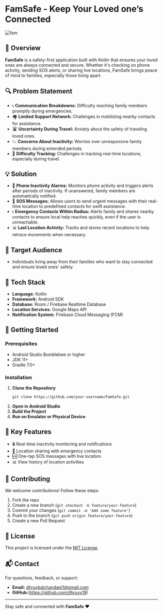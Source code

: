 # FamSafe - Keep Your Loved one’s Connected
![fam](https://github.com/sidd5142/Famsafe-SH/assets/123721290/1ee798e9-4ec1-4cb1-a333-e3eaa2617611)




## 🚀 Overview
**FamSafe** is a safety-first application built with Kotlin that ensures your loved ones are always connected and secure. Whether it's checking on phone activity, sending SOS alerts, or sharing live locations, FamSafe brings peace of mind to families, especially those living apart.

## 🔍 Problem Statement

- 📞 **Communication Breakdowns:** Difficulty reaching family members promptly during emergencies.
- 🏘️ **Limited Support Network:** Challenges in mobilizing nearby contacts for assistance.
- 🛣️ **Uncertainty During Travel:** Anxiety about the safety of traveling loved ones.
- 📉 **Concerns About Inactivity:** Worries over unresponsive family members during extended periods.
- 📍 **Difficulty Tracking:** Challenges in tracking real-time locations, especially during travel.

## 💡 Solution

- 🔔 **Phone Inactivity Alarms:** Monitors phone activity and triggers alerts after periods of inactivity. If unanswered, family members are automatically notified.
- 🚨 **SOS Messages:** Allows users to send urgent messages with their real-time location to predefined contacts for swift assistance.
- 📞 **Emergency Contacts Within Radius:** Alerts family and shares nearby contacts to ensure local help reaches quickly, even if the user is unreachable.
- 📊 **Last Location Activity:** Tracks and stores recent locations to help retrace movements when necessary.

## 🎯 Target Audience

- Individuals living away from their families who want to stay connected and ensure loved ones' safety.

## 🔧 Tech Stack

- **Language:** Kotlin
- **Framework:** Android SDK
- **Database:** Room / Firebase Realtime Database
- **Location Services:** Google Maps API
- **Notification System:** Firebase Cloud Messaging (FCM)

## 🚀 Getting Started

### Prerequisites
- Android Studio Bumblebee or higher
- JDK 11+
- Gradle 7.0+

### Installation
1. **Clone the Repository**
   ```bash
   git clone https://github.com/your-username/FamSafe.git
   ```
2. **Open in Android Studio**
3. **Build the Project**
4. **Run on Emulator or Physical Device**


## 📱 Key Features

- 🔒 Real-time inactivity monitoring and notifications
- 📍 Location sharing with emergency contacts
- 🆘 One-tap SOS messages with live location
- 📊 View history of location activities

## 🤝 Contributing

We welcome contributions! Follow these steps:
1. Fork the repo
2. Create a new branch (`git checkout -b feature/your-feature`)
3. Commit your changes (`git commit -m 'Add some feature'`)
4. Push to the branch (`git push origin feature/your-feature`)
5. Create a new Pull Request

## 📄 License

This project is licensed under the [MIT License](LICENSE).

## 📬 Contact

For questions, feedback, or support:
- **Email:** dhruvbalchandani1@gmail.com
- **GitHub:**(https://github.com/dhruvx19)

---

Stay safe and connected with **FamSafe** ❤️



